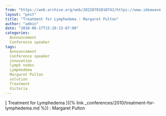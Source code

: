 ```yaml
---
from: "https://web.archive.org/web/20220701010742/https://www.ideawave.ca/treatment-for-lymphedema-margaret-pulton/"
layout: "post"
title: "Treatment for Lymphedema : Margaret Pulton"
author: "admin"
date: "2010-06-17T15:20:15-07:00"
categories:
  Announcement
  Conference speaker
tags: 
  Announcement
  Conference speaker
  innovation
  lymph nodes
  Lymphedema
  Margaret Pulton
  solution
  Treatment
  Victoria
---
```


[ Treatment for Lymphedema ]({% link _conferences/2010/treatment-for-lymphedema.md %}) : Margaret Pulton

